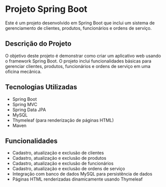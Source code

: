# Projeto Spring Boot

Este é um projeto desenvolvido em Spring Boot que inclui um sistema de gerenciamento de clientes, produtos, funcionários e ordens de serviço.

## Descrição do Projeto

O objetivo deste projeto é demonstrar como criar um aplicativo web usando o framework Spring Boot. O projeto inclui funcionalidades básicas para gerenciar clientes, produtos, funcionários e ordens de serviço em uma oficina mecânica.

## Tecnologias Utilizadas

- Spring Boot
- Spring MVC
- Spring Data JPA
- MySQL
- Thymeleaf (para renderização de páginas HTML)
- Maven

## Funcionalidades

- Cadastro, atualização e exclusão de clientes
- Cadastro, atualização e exclusão de produtos
- Cadastro, atualização e exclusão de funcionários
- Cadastro, atualização e exclusão de ordens de serviço
- Integração com banco de dados MySQL para persistência de dados
- Páginas HTML renderizadas dinamicamente usando Thymeleaf

